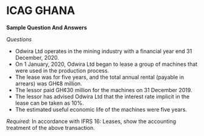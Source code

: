 # ICAG GHANA
**Sample Question And Answers**

*Questions*
* Odwira Ltd operates in the mining industry with a financial year end 31 December, 2020.
* On 1 January, 2020, Odwira Ltd began to lease a group of machines that were used in the production process.
* The lease was for five years, and the total annual rental (payable in arrears) was GH¢8 million.
* The lessor paid GH¢30 million for the machines on 31 December 2019.
* The lessor has advised Odwira Ltd that the interest rate implicit in the lease can be taken as 10%.
* The estimated useful economic life of the machines were five years.

*Required:*
In accordance with IFRS 16: Leases, show the accounting treatment of the above transaction.
